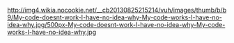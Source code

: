http://img4.wikia.nocookie.net/__cb20130825215214/vuh/images/thumb/b/b9/My-code-doesnt-work-I-have-no-idea-why-My-code-works-I-have-no-idea-why.jpg/500px-My-code-doesnt-work-I-have-no-idea-why-My-code-works-I-have-no-idea-why.jpg